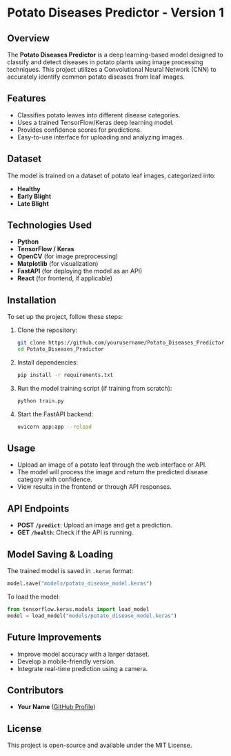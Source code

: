 # Potato Diseases Predictor - Version 1

## Overview
The **Potato Diseases Predictor** is a deep learning-based model designed to classify and detect diseases in potato plants using image processing techniques. This project utilizes a Convolutional Neural Network (CNN) to accurately identify common potato diseases from leaf images.

## Features
- Classifies potato leaves into different disease categories.
- Uses a trained TensorFlow/Keras deep learning model.
- Provides confidence scores for predictions.
- Easy-to-use interface for uploading and analyzing images.

## Dataset
The model is trained on a dataset of potato leaf images, categorized into:
- **Healthy**
- **Early Blight**
- **Late Blight**

## Technologies Used
- **Python**
- **TensorFlow / Keras**
- **OpenCV** (for image preprocessing)
- **Matplotlib** (for visualization)
- **FastAPI** (for deploying the model as an API)
- **React** (for frontend, if applicable)

## Installation
To set up the project, follow these steps:

1. Clone the repository:
   ```sh
   git clone https://github.com/yourusername/Potato_Diseases_Predictor.git
   cd Potato_Diseases_Predictor
   ```

2. Install dependencies:
   ```sh
   pip install -r requirements.txt
   ```

3. Run the model training script (if training from scratch):
   ```sh
   python train.py
   ```

4. Start the FastAPI backend:
   ```sh
   uvicorn app:app --reload
   ```

## Usage
- Upload an image of a potato leaf through the web interface or API.
- The model will process the image and return the predicted disease category with confidence.
- View results in the frontend or through API responses.

## API Endpoints
- **POST `/predict`**: Upload an image and get a prediction.
- **GET `/health`**: Check if the API is running.

## Model Saving & Loading
The trained model is saved in `.keras` format:
```python
model.save("models/potato_disease_model.keras")
```
To load the model:
```python
from tensorflow.keras.models import load_model
model = load_model("models/potato_disease_model.keras")
```

## Future Improvements
- Improve model accuracy with a larger dataset.
- Develop a mobile-friendly version.
- Integrate real-time prediction using a camera.[](https://github.com/Rajat-Kumar-Pandey/FullStack-Modals-Project.git)

## Contributors
- **Your Name** ([GitHub Profile](https://github.com/Rajat-Kumar-Pandey))

## License
This project is open-source and available under the MIT License.
